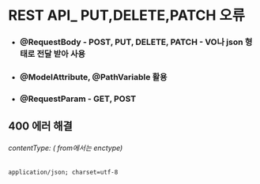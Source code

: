 # REST API_ PUT,DELETE,PATCH 오류

- ### @RequestBody - POST, PUT, DELETE, PATCH  - VO나 json 형태로 전달 받아 사용

- ### @ModelAttribute, @PathVariable 활용

- ### @RequestParam - GET, POST 



## 400  에러 해결

###### contentType: ( from에서는 enctype)

```
application/json; charset=utf-8
```